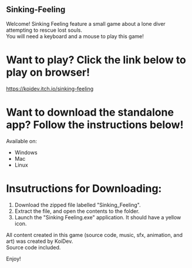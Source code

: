 ## Sinking-Feeling

Welcome! Sinking Feeling feature a small game about a lone diver attempting to rescue lost souls.  
You will need a keyboard and a mouse to play this game! 

# Want to play? Click the link below to play on browser!
https://koidev.itch.io/sinking-feeling  

# Want to download the standalone app? Follow the instructions below!

Available on:  
 - Windows
 - Mac
 - Linux
  
# Insutructions for Downloading:  

1. Download the zipped file labelled "Sinking_Feeling".
2. Extract the file, and open the contents to the folder.
3. Launch the "Sinking Feeling.exe" application. It should have a yellow icon.

All content created in this game (source code, music, sfx, animation, and art) was created by KoiDev.  
Source code included.

Enjoy!
